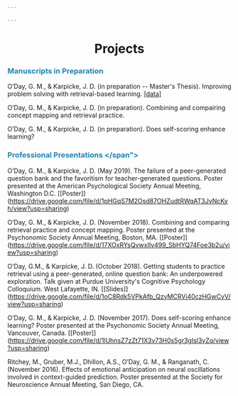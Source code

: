 ```yaml
---

---
```


# <center>Projects</center></h1>

### <span style="color:#1b85b8"> Manuscripts in Preparation </span>

O’Day, G. M., & Karpicke, J. D. (in preparation -- Master's Thesis). Improving problem solving with retrieval-based learning. <a href = "analyses.zip" download = "analyses.zip"> [data] </a>

O’Day, G. M., & Karpicke, J. D. (in preparation). Combining and compairing concept mapping and retrieval practice.

O’Day, G. M., & Karpicke, J. D. (in preparation). Does self-scoring enhance learning?


### <span style="color:#1b85b8"> Professional Presentations </span">

O’Day, G. M., & Karpicke, J. D. (May 2019). The failure of a peer-generated question bank and the favoritism for teacher-generated questions. Poster presented at the American Psychological Society Annual Meeting, Washington D.C. [[Poster]] (https://drive.google.com/file/d/1pHGqS7M2Osd87OHZudtRWqAT3JvNcKyh/view?usp=sharing)

O’Day, G. M., & Karpicke, J. D. (November 2018). Combining and comparing retrieval practice and concept mapping. Poster presented at the Psychonomic Society Annual Meeting, Boston, MA. [[Poster]] (https://drive.google.com/file/d/17XOxRYsQvwxIIv499_SbHYQ74Foe3b2u/view?usp=sharing)

O’Day, G.M., & Karpicke, J. D. (October 2018). Getting students to practice retrieval using a peer-generated, online question bank: An underpowered exploration. Talk given at Purdue University's Cognitive Psychology Colloquium. West Lafayette, IN. [[Slides]] (https://drive.google.com/file/d/1oC8Rdk5VPkAfb_QzyMCRVi40czHGwCvV/view?usp=sharing)

O’Day, G. M., & Karpicke, J. D. (November 2017). Does self-scoring enhance learning? Poster presented at the Psychonomic Society Annual Meeting, Vancouver, Canada. [[Poster]] (https://drive.google.com/file/d/1lUhnsZ7zZt71X3v73H0s5gr3gIsl3yZq/view?usp=sharing)

Ritchey, M., Gruber, M.J., Dhillon, A.S., O’Day, G. M., & Ranganath, C. (November 2016). Effects of emotional anticipation on neural oscillations involved in context-guided prediction. Poster presented at the Society for Neuroscience Annual Meeting, San Diego, CA.
